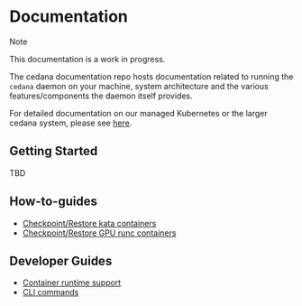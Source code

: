 # Documentation 
> [!NOTE]
> This documentation is a work in progress.

The cedana documentation repo hosts documentation related to running the `cedana` daemon on your machine, system architecture and the various features/components the daemon itself provides. 

For detailed documentation on our managed Kubernetes or the larger cedana system, please see [here](https://docs.cedana.ai). 

## Getting Started 
TBD 

## How-to-guides 
- [Checkpoint/Restore kata containers](kata/kata.md)
- [Checkpoint/Restore GPU runc containers](runc/gpu.md)

## Developer Guides 
- [Container runtime support](support/runtimes.md) 
- [CLI commands](cli/commands.md)

